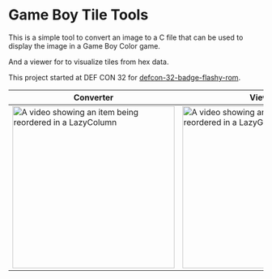 # Game Boy Tile Tools

This is a simple tool to convert an image to a C file that can be used to display the image in a Game Boy Color game.

And a viewer for to visualize tiles from hex data.

This project started at DEF CON 32 for [defcon-32-badge-flashy-rom](https://github.com/Calvin-LL/defcon-32-badge-flashy-rom).

<table width="100%" align="center">
  <thead>
    <tr>
      <th width="50%">Converter</th>
      <th width="50%">Viewer</th>
    </tr>
  </thead>
  <tbody>
    <tr>
      <td width="50%">
        <img
          src="https://github.com/user-attachments/assets/add8ab12-e13c-4ac1-828e-61d2798eb5c9"
          width="320"
          alt="A video showing an item being reordered in a LazyColumn"
        />
      </td>
      <td width="50%">
        <img
          src="https://github.com/user-attachments/assets/183d0a0e-9cfa-4e2a-be9f-43d9b74ef14b"
          width="320"
          alt="A video showing an item being reordered in a LazyGrid"
        />
      </td>
    </tr>
  </tbody>
</table>

